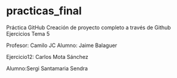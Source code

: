 # practicas_final
Práctica GitHub
Creación de proyecto completo a través de Github
Ejercicios Tema 5

Profesor: Camilo JC
Alumno: Jaime Balaguer

Ejercicio12: Carlos Mota Sánchez

Alumno:Sergi Santamaria Sendra
